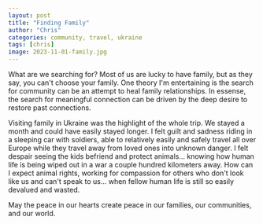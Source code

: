 ```yaml
---
layout: post
title: "Finding Family"
author: "Chris"
categories: community, travel, ukraine
tags: [chris]
image: 2023-11-01-family.jpg
---
```


What are we searching for? Most of us are lucky to have family, but as they say, you can't choose your family. One theory I'm entertaining is the search for community can be an attempt to heal family relationships. In essense, the search for meaningful connection can be driven by the deep desire to restore past connections.

Visiting family in Ukraine was the highlight of the whole trip. We stayed a month and could have easily stayed longer. I felt guilt and sadness riding in a sleeping car with soldiers, able to relatively easily and safely travel all over Europe while they travel away from loved ones into unknown danger. I felt despair seeing the kids befriend and protect animals... knowing how human life is being wiped out in a war a couple hundred kilometers away. How can I expect animal rights, working for compassion for others who don't look like us and can't speak to us... when fellow human life is still so easily devalued and wasted.

May the peace in our hearts create peace in our families, our communities, and our world.
